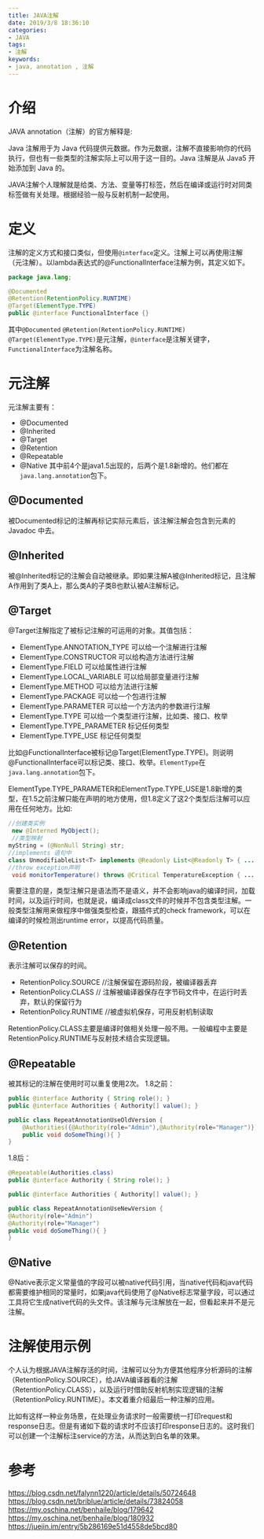 ```yaml
---
title: JAVA注解
date: 2019/3/8 18:36:10
categories:
- JAVA
tags:
- 注解
keywords:
- java, annotation , 注解
---
```

# 介绍
JAVA annotation（注解）的官方解释是:
>
Java 注解用于为 Java 代码提供元数据。作为元数据，注解不直接影响你的代码执行，但也有一些类型的注解实际上可以用于这一目的。Java 注解是从 Java5 开始添加到 Java 的。
>
<!--more-->
JAVA注解个人理解就是给类、方法、变量等打标签，然后在编译或运行时对同类标签做有关处理。根据经验一般与反射机制一起使用。

# 定义
注解的定义方式和接口类似，但使用`@interface`定义。注解上可以再使用注解（元注解）。以lambda表达式的@FunctionalInterface注解为例，其定义如下。
```java
package java.lang;

@Documented
@Retention(RetentionPolicy.RUNTIME)
@Target(ElementType.TYPE)
public @interface FunctionalInterface {}
```
其中`@Documented` `@Retention(RetentionPolicy.RUNTIME)` `@Target(ElementType.TYPE)`是元注解，`@interface`是注解关键字，`FunctionalInterface`为注解名称。

# 元注解
元注解主要有：
* @Documented
* @Inherited
* @Target
* @Retention
* @Repeatable
* @Native
其中前4个是java1.5出现的，后两个是1.8新增的。他们都在`java.lang.annotation`包下。

## @Documented
被Documented标记的注解再标记实际元素后，该注解注解会包含到元素的 Javadoc 中去。

## @Inherited
被@Inherited标记的注解会自动被继承。即如果注解A被@Inherited标记，且注解A作用到了类A上，那么类A的子类B也默认被A注解标记。

## @Target
@Target注解指定了被标记注解的可运用的对象。其值包括：

* ElementType.ANNOTATION_TYPE 可以给一个注解进行注解
* ElementType.CONSTRUCTOR 可以给构造方法进行注解
* ElementType.FIELD 可以给属性进行注解
* ElementType.LOCAL_VARIABLE 可以给局部变量进行注解
* ElementType.METHOD 可以给方法进行注解
* ElementType.PACKAGE 可以给一个包进行注解
* ElementType.PARAMETER 可以给一个方法内的参数进行注解
* ElementType.TYPE 可以给一个类型进行注解，比如类、接口、枚举
* ElementType.TYPE_PARAMETER 标记任何类型
* ElementType.TYPE_USE 标记任何类型

比如@FunctionalInterface被标记@Target(ElementType.TYPE)。则说明@FunctionalInterface可以标记类、接口、枚举。`ElementType`在`java.lang.annotation`包下。  


ElementType.TYPE_PARAMETER和ElementType.TYPE_USE是1.8新增的类型，在1.5之前注解只能在声明的地方使用，但1.8定义了这2个类型后注解可以应用在任何地方。比如:
```java
//创建类实例
 new @Interned MyObject();
 //类型映射
myString = (@NonNull String) str;
//implements 语句中
class UnmodifiableList<T> implements @Readonly List<@Readonly T> { ... }
//throw exception声明
 void monitorTemperature() throws @Critical TemperatureException { ... }
```
需要注意的是，类型注解只是语法而不是语义，并不会影响java的编译时间，加载时间，以及运行时间，也就是说，编译成class文件的时候并不包含类型注解。一般类型注解用来做程序中做强类型检查，跟插件式的check framework，可以在编译的时候检测出runtime error，以提高代码质量。  

## @Retention
表示注解可以保存的时间。
* RetentionPolicy.SOURCE //注解保留在源码阶段，被编译器丢弃
* RetentionPolicy.CLASS // 注解被编译器保存在字节码文件中，在运行时丢弃，默认的保留行为
* RetentionPolicy.RUNTIME //被虚拟机保存，可用反射机制读取

RetentionPolicy.CLASS主要是编译时做相关处理一般不用。一般编程中主要是RetentionPolicy.RUNTIME与反射技术结合实现逻辑。

## @Repeatable
被其标记的注解在使用时可以重复使用2次。
1.8之前：
```java
public @interface Authority { String role(); } 
public @interface Authorities { Authority[] value(); }

public class RepeatAnnotationUseOldVersion {
    @Authorities({@Authority(role="Admin"),@Authority(role="Manager")}) 
    public void doSomeThing(){ } 
}
```
1.8后：
```java
@Repeatable(Authorities.class) 
public @interface Authority { String role(); } 

public @interface Authorities { Authority[] value(); }

public class RepeatAnnotationUseNewVersion { 
@Authority(role="Admin") 
@Authority(role="Manager") 
public void doSomeThing(){ } 
}
```

## @Native
@Native表示定义常量值的字段可以被native代码引用，当native代码和java代码都需要维护相同的常量时，如果java代码使用了@Native标志常量字段，可以通过工具将它生成native代码的头文件。该注解与元注解放在一起，但看起来并不是元注解。

# 注解使用示例
个人认为根据JAVA注解存活的时间，注解可以分为方便其他程序分析源码的注解（RetentionPolicy.SOURCE），给JAVA编译器看的注解（RetentionPolicy.CLASS），以及运行时借助反射机制实现逻辑的注解（RetentionPolicy.RUNTIME）。本文着重介绍最后一种注解的应用。  


比如有这样一种业务场景，在处理业务请求时一般需要统一打印request和response日志。但是有诸如下载的请求时不应该打印response日志的。这时我们可以创建一个注解标注service的方法，从而达到白名单的效果。

# 参考
https://blog.csdn.net/falynn1220/article/details/50724648
https://blog.csdn.net/briblue/article/details/73824058
https://my.oschina.net/benhaile/blog/179642
https://my.oschina.net/benhaile/blog/180932
https://juejin.im/entry/5b286169e51d4558de5bcd80